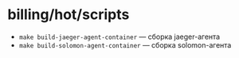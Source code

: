 # billing/hot/scripts

* `make build-jaeger-agent-container` — сборка jaeger-агента
* `make build-solomon-agent-container` — сборка solomon-агента